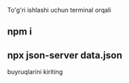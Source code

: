 To'g'ri ishlashi uchun terminal orqali

## npm i
## npx json-server data.json

buyruqlarini kiriting
